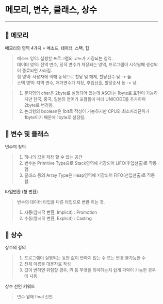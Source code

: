 메모리, 변수, 클래스, 상수
========================== 
---------------------------
## :wrench: 메모리  
메모리의 영역 4가지 = 메소드, 데이터, 스택, 힙  

> 메소드 영역: 실행할 프로그램의 코드가 저장되는 영역.  
> 데이터 영역: 전역 변수, 정적 변수가 저장되는 영역, 프로그램이 시작될때 생성되어 종료되면 사라짐.  
> 힙 영역: 사용자에 의해 동적으로 할당 및 해제, 할당선수 낮 -> 높.  
> 스택 영역: 지역 변수, 매개변수가 저장, 후입선출, 할당순서 높 -> 낮.  
  
  
> 1. 문자형의 char은 2byte로 설정되어 있는데 ASCII는 1byte로 표현이 가능하지만 한국, 중국, 일본의 언어가 포함됨에 따라 UNICODE를 추가하여 2byte로 변경됨.  
> 2. 논리형의 boolean은 1bit로 작성이 가능하지만 CPU의 최소처리단위가 1byte이기 때문에 1byte로 설정됨.

## :wrench: 변수 및 클래스  
변수의 정의  
> 1. 하나의 값을 저장 할 수 있는 공간  
> 2. 변수는 Primitive Type으로 Stack영역에 저장되어 LIFO(후입선출)로 작동함.
> 3. 클래스 등의 Array Type은 Heap영역에 저장되어 FIFO(선입선출)로 작동함.  

타입변환 (형 변환)
> 변수의 데이터 타입을 다른 타입으로 변환 하는 것.  
> 1. 자동(암시적 변환, Implicit) : Promotion
> 2. 수동(명시적 변환, Explicit) : Casting

## :wrench: 상수
상수의 정의
> 1. 프로그램이 실행되는 동안 값이 변하지 않는 수 또는 변경 불가능한 수  
> 2. 전체 이름을 대문자로 작성
> 3. 값이 변하면 위험할 경우, PI 등 무엇을 의미하는지 쉽게 파악이 가능한 경우에 사용

상수 선언 키워드
> 변수 앞에 final 선언
